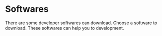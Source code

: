 # Softwares
There are some developer softwares can download.
Choose a software to download.
These softwares can help you to development.

